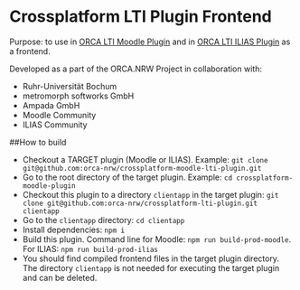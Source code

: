 # Crossplatform LTI Plugin Frontend

Purpose: to use in [ORCA LTI Moodle Plugin](https://github.com/orca-nrw/crossplatform-moodle-lti-plugin/) 
and in [ORCA LTI ILIAS Plugin](https://github.com/orca-nrw/crossplatform-ilias-lti-plugin) as a frontend.

Developed as a part of the ORCA.NRW Project in collaboration with:
* Ruhr-Universität Bochum
* metromorph softworks GmbH
* Ampada GmbH
* Moodle Community
* ILIAS Community

##How to build

* Checkout a TARGET plugin (Moodle or ILIAS). Example: `git clone git@github.com:orca-nrw/crossplatform-moodle-lti-plugin.git`
* Go to the root directory of the target plugin. Example: `cd crossplatform-moodle-plugin`
* Checkout this plugin to a directory `clientapp` in the target plugin: `git clone git@github.com:orca-nrw/crossplatform-lti-plugin.git clientapp`
* Go to the `clientapp` directory: `cd clientapp`
* Install dependencies: `npm i`
* Build this plugin. Command line for Moodle: `npm run build-prod-moodle`. For ILIAS: `npm run build-prod-ilias`
* You should find compiled frontend files in the target plugin directory. The directory `clientapp` is not needed for executing the target plugin and can be deleted.
